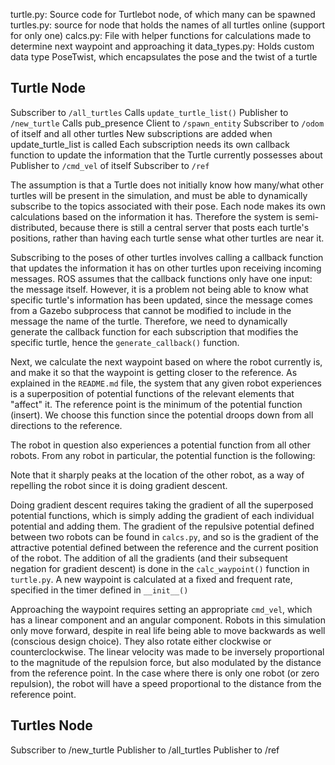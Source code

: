 turtle.py: Source code for Turtlebot node, of which many can be spawned
turtles.py: source for node that holds the names of all turtles online (support for only one)
calcs.py: File with helper functions for calculations made to determine next waypoint and approaching it
data_types.py: Holds custom data type PoseTwist, which encapsulates the pose and the twist of a turtle

## Turtle Node
Subscriber to `/all_turtles`
    Calls `update_turtle_list()`
Publisher to `/new_turtle`
    Calls pub_presence
Client to `/spawn_entity`
Subscriber to `/odom` of itself and all other turtles
    New subscriptions are added when update_turtle_list is called
    Each subscription needs its own callback function to update
    the information that the Turtle currently possesses about 
Publisher to `/cmd_vel` of itself
Subscriber to `/ref`

The assumption is that a Turtle does not initially know how many/what other
turtles will be present in the simulation, and must be able to dynamically subscribe
to the topics associated with their pose. Each node makes its own calculations based
on the information it has. Therefore the system is semi-distributed, because there is
still a central server that posts each turtle's positions, rather than having each turtle
sense what other turtles are near it.

Subscribing to the poses of other turtles involves calling a callback function that
updates the information it has on other turtles upon receiving incoming messages.
ROS assumes that the callback functions only have one input: the message itself.
However, it is a problem not being able to know what specific turtle's information
has been updated, since the message comes from a Gazebo subprocess that cannot be
modified to include in the message the name of the turtle. Therefore, we need to
dynamically generate the callback function for each subscription that modifies the
specific turtle, hence the `generate_callback()` function.

Next, we calculate the next waypoint based on where the robot currently is, and
make it so that the waypoint is getting closer to the reference. As explained in
the `README.md` file, the system that any given robot experiences is a superposition
of potential functions of the relevant elements that "affect" it. The reference point
is the minimum of the potential function (insert). We choose this function since the
potential droops down from all directions to the reference.

The robot in question also experiences a potential function from all other robots.
From any robot in particular, the potential function is the following:

Note that it sharply peaks at the location of the other robot, as a way of repelling
the robot since it is doing gradient descent.

Doing gradient descent requires taking the gradient of all the superposed potential
functions, which is simply adding the gradient of each individual potential and 
adding them. The gradient of the repulsive potential defined between two robots can 
be found in `calcs.py`, and so is the gradient of the attractive potential defined 
between the reference and the current position of the robot. The addition of all the 
gradients (and their subsequent negation for gradient descent) is done in the 
`calc_waypoint()` function in `turtle.py`. A new waypoint is calculated at a fixed
and frequent rate, specified in the timer defined in `__init__()`

Approaching the waypoint requires setting an appropriate `cmd_vel`, which has a linear
component and an angular component. Robots in this simulation only move forward, despite
in real life being able to move backwards as well (conscious design choice). They also
rotate either clockwise or counterclockwise. The linear velocity was made to be inversely
proportional to the magnitude of the repulsion force, but also modulated by the distance
from the reference point. In the case where there is only one robot (or zero repulsion),
the robot will have a speed proportional to the distance from the reference point.


## Turtles Node
Subscriber to /new_turtle
Publisher to /all_turtles
Publisher to /ref